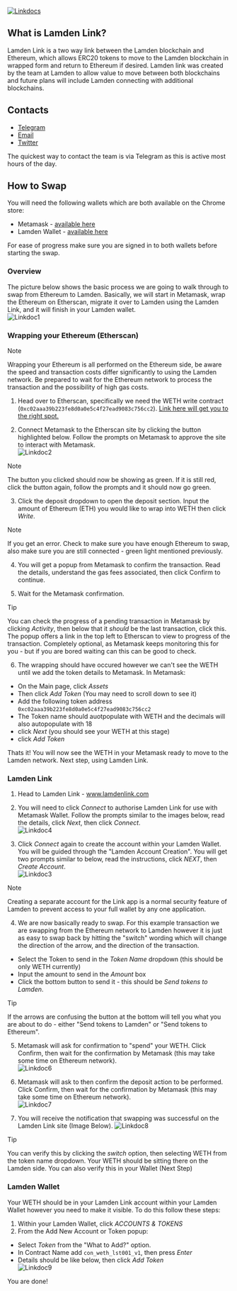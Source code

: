 [![Linkdocs](./static/full_logo_banner.png ':size=800')](https://www.lamdenlink.com)

## What is Lamden Link?
Lamden Link is a two way link between the Lamden blockchain and Ethereum, which allows ERC20 tokens to move to the Lamden blockchain in wrapped form and return to Ethereum if desired.  Lamden link was created by the team at Lamden to allow value to move between both blockchains and future plans will include Lamden connecting with additional blockchains.    

## Contacts
* [Telegram](https://t.me/lamdenchat)
* [Email](mailto:team@lamden.io)
* [Twitter](https://twitter.com/LamdenTau)

The quickest way to contact the team is via Telegram as this is active most hours of the day.    

## How to Swap

You will need the following wallets which are both available on the Chrome store:
* Metamask - [available here](https://chrome.google.com/webstore/detail/metamask/nkbihfbeogaeaoehlefnkodbefgpgknn?hl=en)
* Lamden Wallet - [available here](https://chrome.google.com/webstore/detail/lamden-wallet-browser-ext/fhfffofbcgbjjojdnpcfompojdjjhdim)

For ease of progress make sure you are signed in to both wallets before starting the swap.

### Overview

The picture below shows the basic process we are going to walk through to swap from Ethereum to Lamden.  Basically, we will start in Metamask, wrap the Ethereum on Etherscan, migrate it over to Lamden using the Lamden Link, and it will finish in your Lamden wallet.    
![Linkdoc1](./static/Link1.png ':size=1000')    

### Wrapping your Ethereum (Etherscan)

>[!Note]
>Wrapping your Ethereum is all performed on the Ethereum side, be aware the speed and transaction costs differ significantly to using the Lamden network. Be prepared to wait for the Ethereum network to process the transaction and the possibility of high gas costs.    

1. Head over to Etherscan, specifically we need the WETH write contract (`0xc02aaa39b223fe8d0a0e5c4f27ead9083c756cc2`). [Link here will get you to the right spot.](https://etherscan.io/token/0xc02aaa39b223fe8d0a0e5c4f27ead9083c756cc2#writeContract)    

2. Connect Metamask to the Etherscan site by clicking the button highlighted below. Follow the prompts on Metamask to approve the site to interact with Metamask.    
![Linkdoc2](./static/Link2.png ':size=800')

>[!Note] 
>The button you clicked should now be showing as green. If it is still red, click the button again, follow the prompts and it should now go green.    

3. Click the deposit dropdown to open the deposit section. Input the amount of Ethereum (ETH) you would like to wrap into WETH then click *Write*.    

>[!Note]
>If you get an error. Check to make sure you have enough Ethereum to swap, also make sure you are still connected - green light mentioned previously.    

4. You will get a popup from Metamask to confirm the transaction. Read the details, understand the gas fees associated, then click Confirm to continue.    

5. Wait for the Metamask confirmation.    

>[!Tip]
>You can check the progress of a pending transaction in Metamask by clicking *Activity*, then below that it *should* be the last transaction, click this. The popup offers a link in the top left to Etherscan to view to progress of the transaction. Completely optional, as Metamask keeps monitoring this for you - but if you are bored waiting can this can be good to check.    

6. The wrapping should have occured however we can't see the WETH until we add the token details to Metamask. In Metamask:    
* On the Main page, click *Assets*
* Then click *Add Token* (You may need to scroll down to see it)
* Add the following token address `0xc02aaa39b223fe8d0a0e5c4f27ead9083c756cc2`
* The Token name should auotpopulate with WETH and the decimals will also autopopulate with 18
* click *Next* (you should see your WETH at this stage)
* click *Add Token*    

Thats it! You will now see the WETH in your Metamask ready to move to the Lamden network. Next step, using Lamden Link.    

### Lamden Link
1. Head to Lamden Link - www.lamdenlink.com    


2. You will need to click *Connect* to authorise Lamden Link for use with Metamask Wallet.  Follow the prompts similar to the images below, read the details, click *Next*, then click *Connect*.    
![Linkdoc4](./static/Link4.png ':size=1000')    

3. Click *Connect* again to create the account within your Lamden Wallet. You will be guided through the "Lamden Account Creation". You will get two prompts similar to below, read the instructions, click *NEXT*, then *Create Account*.    
![Linkdoc3](./static/Link3.png ':size=1000')    

>[!Note]
>Creating a separate account for the Link app is a normal security feature of Lamden to prevent access to your full wallet by any one application.      

4. We are now basically ready to swap.  For this example transaction we are swapping from the Ethereum network to Lamden however it is just as easy to swap back by hitting the "switch" wording which will change the direction of the arrow, and the direction of the transaction.    
* Select the Token to send in the *Token Name* dropdown (this should be only WETH currently)
* Input the amount to send in the *Amount* box
* Click the bottom button to send it - this should be *Send tokens to Lamden*.    
>[!Tip] 
>If the arrows are confusing the button at the bottom will tell you what you are about to do - either "Send tokens to Lamden" or "Send tokens to Ethereum".    

5. Metamask will ask for confirmation to "spend" your WETH. Click Confirm, then wait for the confirmation by Metamask (this may take some time on Ethereum network).    
![Linkdoc6](./static/Link6.png ':size=500')

6. Metamask will ask to then confirm the deposit action to be performed. Click Confirm, then wait for the confirmation by Metamask (this may take some time on Ethereum network).    
![Linkdoc7](./static/Link7.png ':size=500')

7. You will receive the notification that swapping was successful on the Lamden Link site (Image Below).
![Linkdoc8](./static/Link8.png ':size=1000')

>[!Tip]
>You can verify this by clicking the *switch* option, then selecting WETH from the token name dropdown. Your WETH should be sitting there on the Lamden side. You can also verify this in your Wallet (Next Step)

### Lamden Wallet
Your WETH should be in your Lamden Link account within your Lamden Wallet however you need to make it visible. To do this follow these steps:    

1. Within your Lamden Wallet, click *ACCOUNTS & TOKENS*    
2. From the Add New Account or Token popup:    
* Select *Token* from the "What to Add?" option.
* In Contract Name add `con_weth_lst001_v1`, then press *Enter*
* Details should be like below, then click *Add Token*    
![Linkdoc9](./static/Link9.png ':size=500')

You are done!



 

